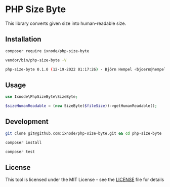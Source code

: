 # PHP Size Byte

This library converts given size into human-readable size.

## Installation

```bash
composer require ixnode/php-size-byte
```

```bash
vendor/bin/php-size-byte -V
```

```bash
php-size-byte 0.1.0 (12-19-2022 01:17:26) - Björn Hempel <bjoern@hempel.li>
```

## Usage

```php
use Ixnode\PhpSizeByte\SizeByte;
```

```php
$sizeHumanReadable = (new SizeByte($fileSize))->getHumanReadable();
```

## Development

```bash
git clone git@github.com:ixnode/php-size-byte.git && cd php-size-byte
```

```bash
composer install
```

```bash
composer test
```

## License

This tool is licensed under the MIT License - see the [LICENSE](/LICENSE) file for details